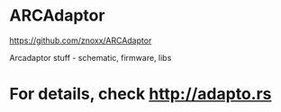 ARCAdaptor
==========
https://github.com/znoxx/ARCAdaptor

Arcadaptor stuff - schematic, firmware, libs

For details, check http://adapto.rs
=======

